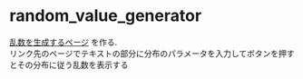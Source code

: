 # random_value_generator
[乱数を生成するページ](https://script.google.com/macros/s/AKfycbwg9Q_w2_v_lvnBJ029UBAHKFgKhMV1hPXKmObK1Dj__ravKP6Z/exec) を作る.  
リンク先のページでテキストの部分に分布のパラメータを入力してボタンを押すとその分布に従う乱数を表示する
